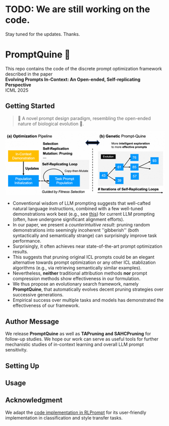 # TODO: We are still working on the code.
Stay tuned for the updates. Thanks.
# PromptQuine 🦎

This repo contains the code of the discrete prompt optimization framework described in the paper \
**Evolving Prompts In-Context: An Open-ended, Self-replicating Perspective** \
ICML 2025

## Getting Started
> 🧬 A novel prompt design paradigm, resembling the open-ended nature of biological evolution 🦕.

![Open-Ended Prompt Evolution for LLM Self-improvement](PromptQuine-repo.png)

* Conventional wisdom of LLM prompting suggests that well-cafted natural language instructions, combined with a few well-tuned demonstrations work best (e.g., see [this](https://proceedings.neurips.cc/paper_files/paper/2024/file/6b031defd145b02bed031093d8797bb3-Paper-Conference.pdf)) for current LLM prompting (often, have undergone significant alignment efforts).
* In our paper, we present a *counterintuitive result*: pruning random demonstrations into seemingly incoherent ''gibberish'' (both syntactically and semantically strange) can surprisingly improve task performance.
* Surprisingly, it often achieves near state-of-the-art prompt optimization results.
* This suggests that pruning original ICL prompts could be an elegant alternative towards prompt optimization or any other ICL stablization algorithms (e.g., via retrieving semantically similar examples).
* Nevertheless, **neither** traditional attribution methods **nor** prompt compression methods show effectiveness in our formulation.
* We thus propose an evolutionary search framework, namely **PromptQuine**, that automatically evolves decent pruning strategies over successive generations.
* Empirical success over multiple tasks and models has demonstrated the effectiveness of our framework.

## Author Message
We release **PromptQuine** as well as **TAPruning and SAHCPruning** for follow-up studies. We hope our work can serve as useful tools for further mechanistic studies of in-context learning and overall LLM prompt sensitivity.

## Setting Up

## Usage

## Acknowledgment
We adapt the [code implementation in RLPrompt](https://github.com/mingkaid/rl-prompt/tree/main) for its user-friendly implementation in classification and style transfer tasks.


